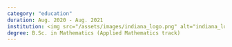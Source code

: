 ```yaml
---
category: "education"
duration: Aug. 2020 - Aug. 2021
institution: <img src="/assets/images/indiana_logo.png" alt="indiana_logo_" width="80%" height="20%"> 
degree: B.Sc. in Mathematics (Applied Mathematics track)
---
```

